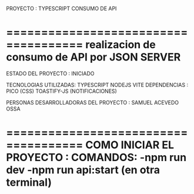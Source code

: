 PROYECTO : TYPESCRIPT CONSUMO DE API

=====================================
realizacion de consumo de API por JSON SERVER
=====================================

ESTADO DEL PROYECTO : INICIADO

TECNOLOGIAS UTILIZADAS:
TYPESCRIPT
NODEJS
VITE
DEPENDENCIAS :
PICO (CSS)
TOASTIFY-JS (NOTIFICACIONES)

PERSONAS DESARROLLADORAS DEL PROYECTO :
SAMUEL ACEVEDO OSSA

=====================================
COMO INICIAR EL PROYECTO :
COMANDOS:
-npm run dev
-npm run api:start (en otra terminal)
=====================================

